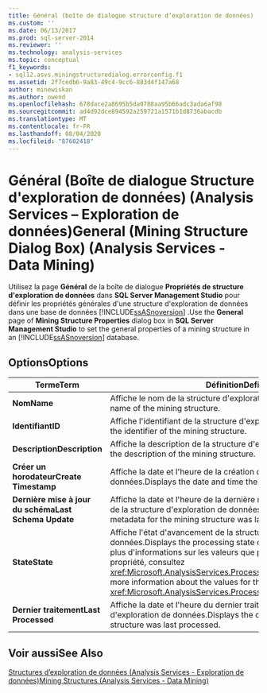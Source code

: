 ```yaml
---
title: Général (boîte de dialogue structure d’exploration de données) (Analysis Services-exploration de données) | Microsoft Docs
ms.custom: ''
ms.date: 06/13/2017
ms.prod: sql-server-2014
ms.reviewer: ''
ms.technology: analysis-services
ms.topic: conceptual
f1_keywords:
- sql12.asvs.miningstructuredialog.errorconfig.f1
ms.assetid: 2f7cedb6-9a83-49c4-9cc6-883d4f147a68
author: minewiskan
ms.author: owend
ms.openlocfilehash: 678dace2a8695b5da0788aa95b66adc3ada6af98
ms.sourcegitcommit: ad4d92dce894592a259721a1571b1d8736abacdb
ms.translationtype: MT
ms.contentlocale: fr-FR
ms.lasthandoff: 08/04/2020
ms.locfileid: "87602418"
---
```

# <a name="general-mining-structure-dialog-box-analysis-services---data-mining"></a><span data-ttu-id="884c5-102">Général (Boîte de dialogue Structure d'exploration de données) (Analysis Services – Exploration de données)</span><span class="sxs-lookup"><span data-stu-id="884c5-102">General (Mining Structure Dialog Box) (Analysis Services - Data Mining)</span></span>
  <span data-ttu-id="884c5-103">Utilisez la page **Général** de la boîte de dialogue **Propriétés de structure d'exploration de données** dans **SQL Server Management Studio** pour définir les propriétés générales d'une structure d'exploration de données dans une base de données [!INCLUDE[ssASnoversion](../includes/ssasnoversion-md.md)] .</span><span class="sxs-lookup"><span data-stu-id="884c5-103">Use the **General** page of **Mining Structure Properties** dialog box in **SQL Server Management Studio** to set the general properties of a mining structure in an [!INCLUDE[ssASnoversion](../includes/ssasnoversion-md.md)] database.</span></span>  
  
## <a name="options"></a><span data-ttu-id="884c5-104">Options</span><span class="sxs-lookup"><span data-stu-id="884c5-104">Options</span></span>  
  
|<span data-ttu-id="884c5-105">Terme</span><span class="sxs-lookup"><span data-stu-id="884c5-105">Term</span></span>|<span data-ttu-id="884c5-106">Définition</span><span class="sxs-lookup"><span data-stu-id="884c5-106">Definition</span></span>|  
|----------|----------------|  
|<span data-ttu-id="884c5-107">**Nom**</span><span class="sxs-lookup"><span data-stu-id="884c5-107">**Name**</span></span>|<span data-ttu-id="884c5-108">Affiche le nom de la structure d'exploration des données.</span><span class="sxs-lookup"><span data-stu-id="884c5-108">Displays the name of the mining structure.</span></span>|  
|<span data-ttu-id="884c5-109">**Identifiant**</span><span class="sxs-lookup"><span data-stu-id="884c5-109">**ID**</span></span>|<span data-ttu-id="884c5-110">Affiche l'identifiant de la structure d'exploration de données.</span><span class="sxs-lookup"><span data-stu-id="884c5-110">Displays the identifier of the mining structure.</span></span>|  
|<span data-ttu-id="884c5-111">**Description**</span><span class="sxs-lookup"><span data-stu-id="884c5-111">**Description**</span></span>|<span data-ttu-id="884c5-112">Affiche la description de la structure d'exploration de données.</span><span class="sxs-lookup"><span data-stu-id="884c5-112">Displays the description of the mining structure.</span></span>|  
|<span data-ttu-id="884c5-113">**Créer un horodateur**</span><span class="sxs-lookup"><span data-stu-id="884c5-113">**Create Timestamp**</span></span>|<span data-ttu-id="884c5-114">Affiche la date et l'heure de la création de la structure d'exploration de données.</span><span class="sxs-lookup"><span data-stu-id="884c5-114">Displays the date and time the mining structure was created.</span></span>|  
|<span data-ttu-id="884c5-115">**Dernière mise à jour du schéma**</span><span class="sxs-lookup"><span data-stu-id="884c5-115">**Last Schema Update**</span></span>|<span data-ttu-id="884c5-116">Affiche la date et l'heure de la dernière mise à jour des métadonnées de la structure d'exploration de données.</span><span class="sxs-lookup"><span data-stu-id="884c5-116">Displays the date and time the metadata for the mining structure was last updated.</span></span>|  
|<span data-ttu-id="884c5-117">**State**</span><span class="sxs-lookup"><span data-stu-id="884c5-117">**State**</span></span>|<span data-ttu-id="884c5-118">Affiche l'état d'avancement de la structure d'exploration de données.</span><span class="sxs-lookup"><span data-stu-id="884c5-118">Displays the processing state of the mining structure.</span></span> <span data-ttu-id="884c5-119">Pour plus d'informations sur les valeurs que peuvent prendre cette propriété, consultez <xref:Microsoft.AnalysisServices.ProcessableMajorObject.State%2A>.</span><span class="sxs-lookup"><span data-stu-id="884c5-119">For more information about the values for this property, see <xref:Microsoft.AnalysisServices.ProcessableMajorObject.State%2A>.</span></span>|  
|<span data-ttu-id="884c5-120">**Dernier traitement**</span><span class="sxs-lookup"><span data-stu-id="884c5-120">**Last Processed**</span></span>|<span data-ttu-id="884c5-121">Affiche la date et l'heure du dernier traitement de la structure d'exploration de données.</span><span class="sxs-lookup"><span data-stu-id="884c5-121">Displays the date and time the mining structure was last processed.</span></span>|  
  
## <a name="see-also"></a><span data-ttu-id="884c5-122">Voir aussi</span><span class="sxs-lookup"><span data-stu-id="884c5-122">See Also</span></span>  
 [<span data-ttu-id="884c5-123">Structures d’exploration de données &#40;Analysis Services - Exploration de données&#41;</span><span class="sxs-lookup"><span data-stu-id="884c5-123">Mining Structures &#40;Analysis Services - Data Mining&#41;</span></span>](data-mining/mining-structures-analysis-services-data-mining.md)  
  
  
